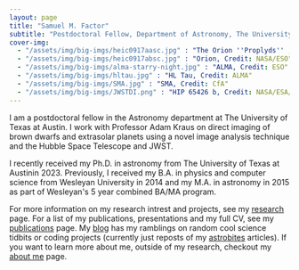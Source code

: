 ```yaml
---
layout: page
title: "Samuel M. Factor"
subtitle: "Postdoctoral Fellow, Department of Astronomy, The University of Texas at Austin"
cover-img:
  - "/assets/img/big-imgs/heic0917aasc.jpg" : "The Orion ''Proplyds'' , Credit: NASA/ESO"
  - "/assets/img/big-imgs/heic0917absc.jpg" : "Orion, Credit: NASA/ESO"
  - "/assets/img/big-imgs/alma-starry-night.jpg" : "ALMA, Credit: ESO"
  - "/assets/img/big-imgs/hltau.jpg" : "HL Tau, Credit: ALMA"
  - "/assets/img/big-imgs/SMA.jpg" : "SMA, Credit: CfA"
  - "/assets/img/big-imgs/JWSTDI.png" : "HIP 65426 b, Credit: NASA/ESA/CSA, A. Carter (UCSC), the ERS 1386 team, and A. Pagan (STScI)"
---
```


I am a postdoctoral fellow in the Astronomy department at The University of Texas at Austin. I work with Professor Adam Kraus on direct imaging of brown dwarfs and extrasolar planets using a novel image analysis technique and the Hubble Space Telescope and JWST. 

I recently received my Ph.D. in astronomy from The University of Texas at Austinin 2023. Previously, I received my B.A. in physics and computer science from Wesleyan University in 2014 and my M.A. in astronomy in 2015 as part of Wesleyan's 5 year combined BA/MA program.

For more information on my research intrest and projects, see my [research](/research) page. For a list of my publications, presentations and my full CV, see my [publications](/publications) page. 
My [blog](/blog) has my ramblings on random cool science tidbits or coding projects (currently just reposts of my [astrobites](https://astrobites.org/author/sfactor/) articles).
If you want to learn more about me, outside of my research, checkout my [about me](/aboutme) page.
